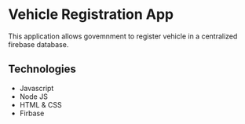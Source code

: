 # Vehicle Registration App
This application allows govemnment to register vehicle in a centralized firebase database.

## Technologies
- Javascript
- Node JS
- HTML & CSS
- Firbase
